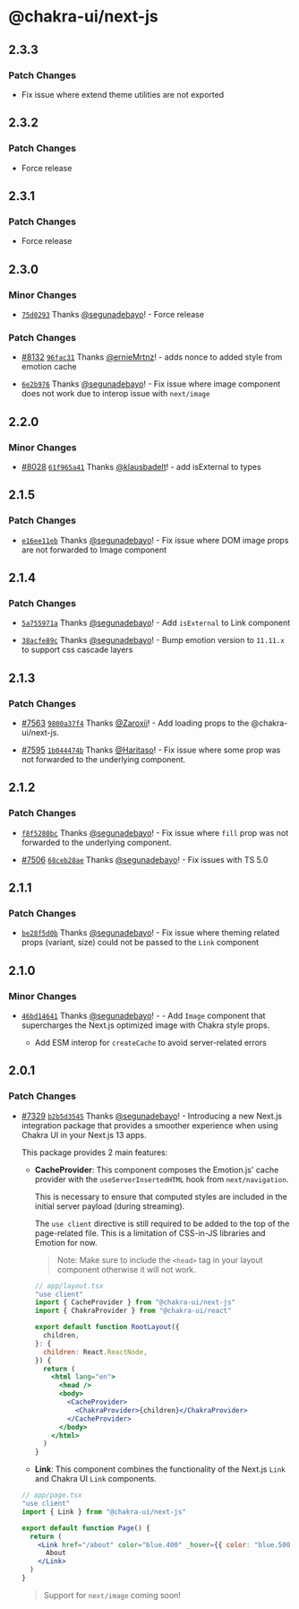 # @chakra-ui/next-js

## 2.3.3

### Patch Changes

- Fix issue where extend theme utilities are not exported

## 2.3.2

### Patch Changes

- Force release

## 2.3.1

### Patch Changes

- Force release

## 2.3.0

### Minor Changes

- [`75d0293`](https://github.com/chakra-ui/chakra-ui/commit/75d0293c2efb40705817ac6b91434e4004faa68a)
  Thanks [@segunadebayo](https://github.com/segunadebayo)! - Force release

### Patch Changes

- [#8132](https://github.com/chakra-ui/chakra-ui/pull/8132)
  [`96fac31`](https://github.com/chakra-ui/chakra-ui/commit/96fac317bbd4df316e96527ef8a0fef3c4550a71)
  Thanks [@ernieMrtnz](https://github.com/ernieMrtnz)! - adds nonce to added
  style from emotion cache

- [`6e2b976`](https://github.com/chakra-ui/chakra-ui/commit/6e2b976d5bb932bfd9399eacd2819c0bb9d56445)
  Thanks [@segunadebayo](https://github.com/segunadebayo)! - Fix issue where
  image component does not work due to interop issue with `next/image`

## 2.2.0

### Minor Changes

- [#8028](https://github.com/chakra-ui/chakra-ui/pull/8028)
  [`61f965a41`](https://github.com/chakra-ui/chakra-ui/commit/61f965a4143012658156d362e809fdd9b0a616f5)
  Thanks [@klausbadelt](https://github.com/klausbadelt)! - add isExternal to
  types

## 2.1.5

### Patch Changes

- [`e16ee11eb`](https://github.com/chakra-ui/chakra-ui/commit/e16ee11eb1d9849d91604251fe83c96b60166913)
  Thanks [@segunadebayo](https://github.com/segunadebayo)! - Fix issue where DOM
  image props are not forwarded to Image component

## 2.1.4

### Patch Changes

- [`5a755971a`](https://github.com/chakra-ui/chakra-ui/commit/5a755971a6ede83de28c9a670df3d5e2d67bcaee)
  Thanks [@segunadebayo](https://github.com/segunadebayo)! - Add `isExternal` to
  Link component

- [`38acfe89c`](https://github.com/chakra-ui/chakra-ui/commit/38acfe89c5d1f1edc67bbc44e2edd38980ca3e08)
  Thanks [@segunadebayo](https://github.com/segunadebayo)! - Bump emotion
  version to `11.11.x` to support css cascade layers

## 2.1.3

### Patch Changes

- [#7563](https://github.com/chakra-ui/chakra-ui/pull/7563)
  [`9800a37f4`](https://github.com/chakra-ui/chakra-ui/commit/9800a37f4fe89def6426ab93558a6a255eeb2c54)
  Thanks [@Zaroxii](https://github.com/Zaroxii)! - Add loading props to the
  @chakra-ui/next-js.

- [#7595](https://github.com/chakra-ui/chakra-ui/pull/7595)
  [`1b044474b`](https://github.com/chakra-ui/chakra-ui/commit/1b044474bd04ed3cb36d7d7540d756305a573a9c)
  Thanks [@Haritaso](https://github.com/Haritaso)! - Fix issue where some prop
  was not forwarded to the underlying component.

## 2.1.2

### Patch Changes

- [`f8f5280bc`](https://github.com/chakra-ui/chakra-ui/commit/f8f5280bc5fbdc3fc4a30307313e48c7c160c738)
  Thanks [@segunadebayo](https://github.com/segunadebayo)! - Fix issue where
  `fill` prop was not forwarded to the underlying component.

- [#7506](https://github.com/chakra-ui/chakra-ui/pull/7506)
  [`68ceb28ae`](https://github.com/chakra-ui/chakra-ui/commit/68ceb28aee0c54dbe9835ac455cc33229e0ff10b)
  Thanks [@segunadebayo](https://github.com/segunadebayo)! - Fix issues with TS
  5.0

## 2.1.1

### Patch Changes

- [`be28f5d0b`](https://github.com/chakra-ui/chakra-ui/commit/be28f5d0ba3a14d9a6b6bd9e059b922d25cdb260)
  Thanks [@segunadebayo](https://github.com/segunadebayo)! - Fix issue where
  theming related props (variant, size) could not be passed to the `Link`
  component

## 2.1.0

### Minor Changes

- [`46bd14641`](https://github.com/chakra-ui/chakra-ui/commit/46bd146415ba8232ac1106e1714608704ca73712)
  Thanks [@segunadebayo](https://github.com/segunadebayo)! - - Add `Image`
  component that supercharges the Next.js optimized image with Chakra style
  props.

  - Add ESM interop for `createCache` to avoid server-related errors

## 2.0.1

### Patch Changes

- [#7329](https://github.com/chakra-ui/chakra-ui/pull/7329)
  [`b2b5d3545`](https://github.com/chakra-ui/chakra-ui/commit/b2b5d35452bf8a7a6ed16fba0f76e1037ce9986d)
  Thanks [@segunadebayo](https://github.com/segunadebayo)! - Introducing a new
  Next.js integration package that provides a smoother experience when using
  Chakra UI in your Next.js 13 apps.

  This package provides 2 main features:

  - **CacheProvider**: This component composes the Emotion.js' cache provider
    with the `useServerInsertedHTML` hook from `next/navigation`.

    This is necessary to ensure that computed styles are included in the initial
    server payload (during streaming).

    The `use client` directive is still required to be added to the top of the
    page-related file. This is a limitation of CSS-in-JS libraries and Emotion
    for now.

    > Note: Make sure to include the `<head>` tag in your layout component
    > otherwise it will not work.

    ```jsx live=false
    // app/layout.tsx
    "use client"
    import { CacheProvider } from "@chakra-ui/next-js"
    import { ChakraProvider } from "@chakra-ui/react"

    export default function RootLayout({
      children,
    }: {
      children: React.ReactNode,
    }) {
      return (
        <html lang="en">
          <head />
          <body>
            <CacheProvider>
              <ChakraProvider>{children}</ChakraProvider>
            </CacheProvider>
          </body>
        </html>
      )
    }
    ```

  - **Link**: This component combines the functionality of the Next.js `Link`
    and Chakra UI `Link` components.

  ```jsx live=false
  // app/page.tsx
  "use client"
  import { Link } from "@chakra-ui/next-js"

  export default function Page() {
    return (
      <Link href="/about" color="blue.400" _hover={{ color: "blue.500" }}>
        About
      </Link>
    )
  }
  ```

  > Support for `next/image` coming soon!
